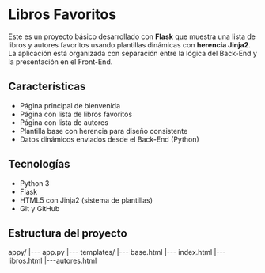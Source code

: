 # Libros Favoritos

Este es un proyecto básico desarrollado con **Flask** que muestra una lista de libros y autores favoritos usando plantillas dinámicas con **herencia Jinja2**. La aplicación está organizada con separación entre la lógica del Back-End y la presentación en el Front-End.

## Características

- Página principal de bienvenida
- Página con lista de libros favoritos
- Página con lista de autores
- Plantilla base con herencia para diseño consistente
- Datos dinámicos enviados desde el Back-End (Python)

## Tecnologías

- Python 3
- Flask
- HTML5 con Jinja2 (sistema de plantillas)
- Git y GitHub

##  Estructura del proyecto

appy/
  |--- app.py
  |--- templates/
        |--- base.html
        |--- index.html
        |---libros.html
        |---autores.html

